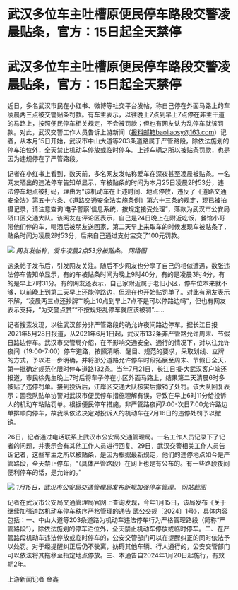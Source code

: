 # 武汉多位车主吐槽原便民停车路段交警凌晨贴条，官方：15日起全天禁停

# 武汉多位车主吐槽原便民停车路段交警凌晨贴条，官方：15日起全天禁停

近日，多名武汉市民在小红书、微博等社交平台发帖，称自己停在外面马路上的车凌晨两三点被交警贴条罚款。有车主表示，以往晚上7点到早上7点停在非主干道的马路上，按照便民停车相关规定，不会被罚款；但也有网友认为乱停车就该罚款。对此，武汉交警工作人员告诉上游新闻（报料邮箱baoliaosy@163.com）记者，从本月15日开始，武汉市中山大道等203条道路属于严管路段，除依法施划的停车泊位外，全天禁止机动车停放或临时停车。上述车辆之所以被贴条罚款，也是因为违规停在了严管路段。

记者在小红书上看到，数天前，多名网友发帖称爱车在深夜甚至凌晨被贴条。一名网友晒出的违法停车告知单显示，车被贴条的时间为本月25日凌晨2时53分，违法停车地点被打码，理由为“该机动车在上述时间、地点停放，违反了《道路交通安全法》第五十六条、《道路交通安全法实施条例》第六十三条的规定，现已被拍摄记录，请注意查询‘电子警察’信息系统，按规定接受处理”，落款为武汉市公安局硚口区交通大队。该网友在评论区表示，自己是24日晚上在附近吃饭，餐馆小哥带他们停的车，喝酒后被朋友送回家，第二天早上来取车的时候发现车被贴条了，贴条时间为凌晨2时53分，后来自己通过支付宝交了100元罚款。

![](https://inews.gtimg.com/om_bt/OaAShxTj0QjGNcnPC8ZUTSEMOEe1Zpjo6iEriT2ExMjy4AA/1000)
_网友发帖称，爱车凌晨2点53分被贴条。 网络图_

这条帖子发布后，引发网友关注。随后不少网友也分享了自己的相似遭遇，数张违法停车告知单显示，有的车被贴条时间为晚上9时40分，有的是凌晨3时4分，有的是早上7时31分。有的网友还表示，自己家附近属于老旧小区，停车位本来就不够，以前晚上到第二天早上还能停路边，但现在也开始贴罚单了。对此有网友表示不解，“凌晨两三点还抄牌”“晚上10点到早上7点不是可以停路边吗”，但也有网友表示支持，“为交警点赞”“不按规矩乱停车就应该被罚”……

记者搜索发现，以往武汉部分非严管路段的确允许夜间路边停车。据长江日报2021年5月28日报道，从2021年6月1日起，武汉市132条非严管路允许周末、节假日路边停车。武汉市交管局介绍，在不影响交通安全、通行的情况下，对以往允许夜间（19:00-7:00）停车道路，按照清晰、醒目、规范的要求，采取划线、立牌的方式，予以进一步明确，并将部分道路允许停车时段拓展至周末、节假日全天，第一批确定规范化限时停车道路132条。当年7月21日，长江日报·大武汉客户端还报道，市民徐先生晚上7时后将车子停在小区外面马路上，结果第二天清晨6时多被贴了违停罚单。接到投诉后，江岸区交通大队核实后撤销了处罚。该大队回复表示：因我队贴单协警对武汉市便民停车措施理解有误，导致在早上6时11分给投诉人的机动车粘贴罚单。根据便民停车措施，非严管路夜间7:00-次日7:00允许路边单排顺向停车，故我队依法决定对投诉人的机动车在7月16日的违停处罚予以撤销。

26日，记者通过电话联系上武汉市公安局交通管理局。一名工作人员记录下了记者的问题，并表示会有其他工作人员进行回复。29日，武汉交警相关工作人员告诉记者，这些车主之所以被贴条，是因为根据最新规定，他们的违停地点如今是严管路段，全天禁止停车，“（具体严管路段）在网上也是有公布的。有一些路段夜间便利停车的话，是允许的。”

![](https://inews.gtimg.com/om_bt/OWy2TUPakpwBFq8uz7j1qLmhQllqOmUeNsQmAqAoFn9fEAA/1000)
_1月15日，武汉市公安局交通管理局发布新规加强停车管理。 网站截图_

记者在武汉市公安局交通管理局官网上查询发现，今年1月15日，该局发布《关于继续加强道路机动车停车秩序严格管理的通告
武公交规〔2024〕1号》，具体内容包括：一、中山大道等203条道路为机动车违法停车行为严格管理路段（简称“严管路段”），除依法施划的停车泊位外，全天禁止机动车停放或临时停车。二、在严管路段机动车违法停放或临时停车的，公安交管部门可以在提醒纠正的同时依法予以处罚。对于经提醒纠正后仍不驶离，妨碍其他车辆、行人通行的，公安交管部门可以依法将其拖移至指定地点停放。三、本通告自2024年1月20日起施行，有效期2年。

上游新闻记者 金鑫

